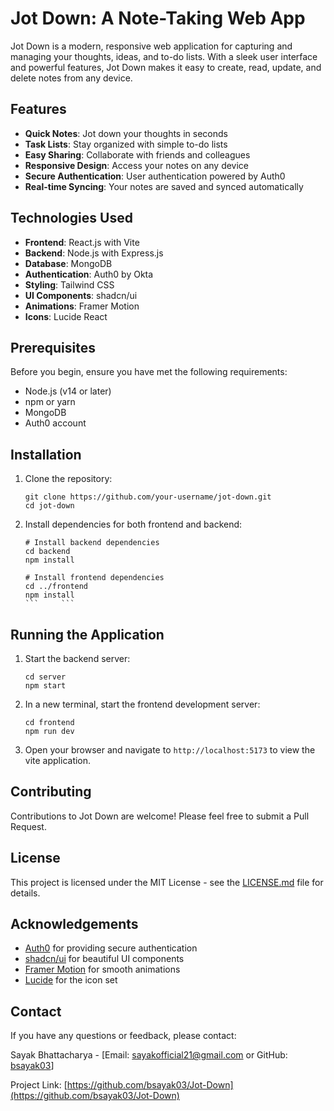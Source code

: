 # Jot Down: A Note-Taking Web App

Jot Down is a modern, responsive web application for capturing and managing your thoughts, ideas, and to-do lists. With a sleek user interface and powerful features, Jot Down makes it easy to create, read, update, and delete notes from any device.

## Features

- **Quick Notes**: Jot down your thoughts in seconds
- **Task Lists**: Stay organized with simple to-do lists
- **Easy Sharing**: Collaborate with friends and colleagues
- **Responsive Design**: Access your notes on any device
- **Secure Authentication**: User authentication powered by Auth0
- **Real-time Syncing**: Your notes are saved and synced automatically

## Technologies Used

- **Frontend**: React.js with Vite
- **Backend**: Node.js with Express.js
- **Database**: MongoDB
- **Authentication**: Auth0 by Okta
- **Styling**: Tailwind CSS
- **UI Components**: shadcn/ui
- **Animations**: Framer Motion
- **Icons**: Lucide React

## Prerequisites

Before you begin, ensure you have met the following requirements:

- Node.js (v14 or later)
- npm or yarn
- MongoDB
- Auth0 account

## Installation

1. Clone the repository:

   ```
   git clone https://github.com/your-username/jot-down.git
   cd jot-down
   ```

2. Install dependencies for both frontend and backend:

   ````
   # Install backend dependencies
   cd backend
   npm install

   # Install frontend dependencies
   cd ../frontend
   npm install
   ```     ```
   ````

## Running the Application

1. Start the backend server:

   ```
   cd server
   npm start
   ```

2. In a new terminal, start the frontend development server:

   ```
   cd frontend
   npm run dev
   ```

3. Open your browser and navigate to `http://localhost:5173` to view the vite application.

## Contributing

Contributions to Jot Down are welcome! Please feel free to submit a Pull Request.

## License

This project is licensed under the MIT License - see the [LICENSE.md](LICENSE.md) file for details.

## Acknowledgements

- [Auth0](https://auth0.com/) for providing secure authentication
- [shadcn/ui](https://ui.shadcn.com/) for beautiful UI components
- [Framer Motion](https://www.framer.com/motion/) for smooth animations
- [Lucide](https://lucide.dev/) for the icon set

## Contact

If you have any questions or feedback, please contact:

Sayak Bhattacharya - [Email: sayakofficial21@gmail.com or GitHub: [bsayak03](https://github.com/bsayak03)]

Project Link: [https://github.com/bsayak03/Jot-Down](https://github.com/bsayak03/Jot-Down)
